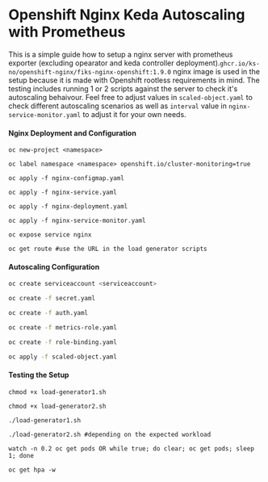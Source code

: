 # Openshift Nginx Keda Autoscaling with Prometheus

This is a simple guide how to setup a nginx server with prometheus exporter (excluding opearator and keda controller deployment).`ghcr.io/ks-no/openshift-nginx/fiks-nginx-openshift:1.9.0` nginx image is used in the setup because it is made with Openshift rootless requirements in mind. The testing includes running 1 or 2 scripts against the server to check it's autoscaling behaivour. Feel free to adjust values in `scaled-object.yaml` to check different autoscaling scenarios as well as `interval` value in `nginx-service-monitor.yaml` to adjust it for your own needs. 

#### Nginx Deployment and Configuration
```shell
oc new-project <namespace>

oc label namespace <namespace> openshift.io/cluster-monitoring=true 

oc apply -f nginx-configmap.yaml

oc apply -f nginx-service.yaml

oc apply -f nginx-deployment.yaml

oc apply -f nginx-service-monitor.yaml

oc expose service nginx

oc get route #use the URL in the load generator scripts
```

#### Autoscaling Configuration
```bash
oc create serviceaccount <serviceaccount>

oc create -f secret.yaml

oc create -f auth.yaml

oc create -f metrics-role.yaml

oc create -f role-binding.yaml

oc apply -f scaled-object.yaml
```

#### Testing the Setup
```shell
chmod +x load-generator1.sh

chmod +x load-generator2.sh

./load-generator1.sh 

./load-generator2.sh #depending on the expected workload

watch -n 0.2 oc get pods OR while true; do clear; oc get pods; sleep 1; done

oc get hpa -w
```
